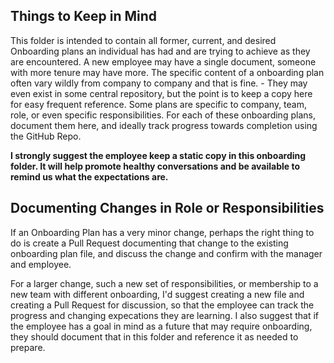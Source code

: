 ## Things to Keep in Mind

This folder is intended to contain all former, current, and desired Onboarding plans an individual has had and are trying to achieve as they are encountered. A new employee may have a single document, someone with more tenure may have more. The specific content of a onboarding plan often vary wildly from company to company and that is fine. - They may even exist in some central repository, but the point is to keep a copy here for easy frequent reference. Some plans are specific to company, team, role, or even specific responsibilities. For each of these onboarding plans, document them here, and ideally track progress towards completion using the GitHub Repo.

**I strongly suggest the employee keep a static copy in this onboarding folder. It will help promote healthy conversations and be available to remind us what the expectations are.** 

## Documenting Changes in Role or Responsibilities

If an Onboarding Plan has a very minor change, perhaps the right thing to do is create a Pull Request documenting that change to the existing onboarding plan file, and discuss the change and confirm with the manager and employee.

For a larger change, such a new set of responsibilities, or membership to a new team with different onboarding, I'd suggest creating a new file and creating a Pull Request for discussion, so that the employee can track the progress and changing expecations they are learning. I also suggest that if the employee has a goal in mind as a future that may require onboarding, they should document that in this folder and reference it as needed to prepare.
